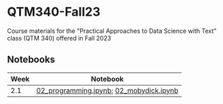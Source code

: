 # QTM340-Fall23
Course materials for the "Practical Approaches to Data Science with Text" class (QTM 340) offered in Fall 2023 

## Notebooks

| Week  | Notebook |
| ----  | --- |
| 2.1   | [02_programming.ipynb](https://colab.research.google.com/drive/198zJaHRdn0itKhBKf4nBCoWrqU5AaO6q?usp=sharing); [02_mobydick.ipynb](https://colab.research.google.com/drive/12mQcDLEIHuovI-XyA6YL5abDG18RPeMv?usp=drive_link)|

